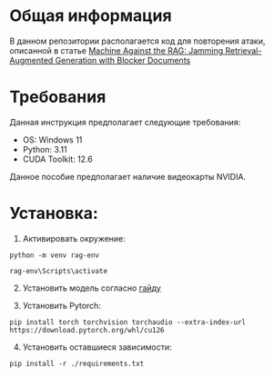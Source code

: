 # Общая информация
В данном репозитории располагается код для повторения атаки, описанной в статье [Machine Against the RAG: Jamming Retrieval-Augmented Generation with Blocker Documents](https://arxiv.org/abs/2406.05870)

# Требования
Данная инструкция предполагает следующие требования:
- OS: Windows 11
- Python: 3.11
- CUDA Toolkit: 12.6

Данное пособие предполагает наличие видеокарты NVIDIA.

# Установка:
1. Активировать окружение:

``python -m venv rag-env``

``rag-env\Scripts\activate``

2. Установить модель согласно [гайду](https://github.com/abetlen/llama-cpp-python/issues/1963)

3. Установить Pytorch:

``pip install torch torchvision torchaudio --extra-index-url https://download.pytorch.org/whl/cu126``

4. Установить оставшиеся зависимости:

``pip install -r ./requirements.txt``